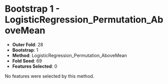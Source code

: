 # Bootstrap 1 - LogisticRegression_Permutation_AboveMean

- **Outer Fold**: 28
- **Bootstrap**: 1
- **Method**: LogisticRegression_Permutation_AboveMean
- **Fold Seed**: 69
- **Features Selected**: 0

No features were selected by this method.
